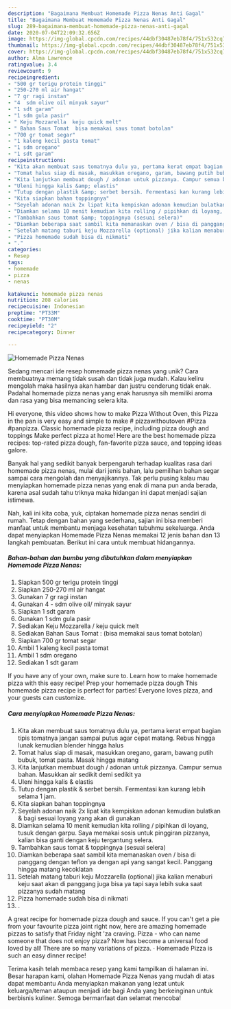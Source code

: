 ```yaml
---
description: "Bagaimana Membuat Homemade Pizza Nenas Anti Gagal"
title: "Bagaimana Membuat Homemade Pizza Nenas Anti Gagal"
slug: 289-bagaimana-membuat-homemade-pizza-nenas-anti-gagal
date: 2020-07-04T22:09:32.656Z
image: https://img-global.cpcdn.com/recipes/44dbf30487eb78f4/751x532cq70/homemade-pizza-nenas-foto-resep-utama.jpg
thumbnail: https://img-global.cpcdn.com/recipes/44dbf30487eb78f4/751x532cq70/homemade-pizza-nenas-foto-resep-utama.jpg
cover: https://img-global.cpcdn.com/recipes/44dbf30487eb78f4/751x532cq70/homemade-pizza-nenas-foto-resep-utama.jpg
author: Alma Lawrence
ratingvalue: 3.4
reviewcount: 9
recipeingredient:
- "500 gr terigu protein tinggi"
- "250-270 ml air hangat"
- "7 gr ragi instan"
- "4  sdm olive oil minyak sayur"
- "1 sdt garam"
- "1 sdm gula pasir"
- " Keju Mozzarella  keju quick melt"
- " Bahan Saus Tomat  bisa memakai saus tomat botolan"
- "700 gr tomat segar"
- "1 kaleng kecil pasta tomat"
- "1 sdm oregano"
- "1 sdt garam"
recipeinstructions:
- "Kita akan membuat saus tomatnya dulu ya, pertama kerat empat bagian tipis tomatnya jangan sampai putus agar cepat matang. Rebus hingga lunak kemudian blender hingga halus"
- "Tomat halus siap di masak, masukkan oregano, garam, bawang putih bubuk, tomat pasta. Masak hingga matang"
- "Kita lanjutkan membuat dough / adonan untuk pizzanya. Campur semua bahan. Masukkan air sedikit demi sedikit ya"
- "Uleni hingga kalis &amp; elastis"
- "Tutup dengan plastik &amp; serbet bersih. Fermentasi kan kurang lebih selama 1 jam."
- "Kita siapkan bahan toppingnya"
- "Seyelah adonan naik 2x lipat kita kempiskan adonan kemudian bulatkan &amp; bagi sesuai loyang yang akan di gunakan"
- "Diamkan selama 10 menit kemudian kita rolling / pipihkan di loyang, tusuk dengan garpu. Saya memakai sosis untuk pinggiran pizzanya, kalian bisa ganti dengan keju tergantung selera."
- "Tambahkan saus tomat &amp; toppingnya (sesuai selera)"
- "Diamkan beberapa saat sambil kita memanaskan oven / bisa di panggang dengan teflon ya dengan api yang sangat kecil. Panggang hingga matang kecoklatan"
- "Setelah matang taburi keju Mozzarella (optional) jika kalian menaburi keju saat akan di panggang juga bisa ya tapi saya lebih suka saat pizzanya sudah matang"
- "Pizza homemade sudah bisa di nikmati"
- "."
categories:
- Resep
tags:
- homemade
- pizza
- nenas

katakunci: homemade pizza nenas 
nutrition: 208 calories
recipecuisine: Indonesian
preptime: "PT33M"
cooktime: "PT30M"
recipeyield: "2"
recipecategory: Dinner

---
```



![Homemade Pizza Nenas](https://img-global.cpcdn.com/recipes/44dbf30487eb78f4/751x532cq70/homemade-pizza-nenas-foto-resep-utama.jpg)

Sedang mencari ide resep homemade pizza nenas yang unik? Cara membuatnya memang tidak susah dan tidak juga mudah. Kalau keliru mengolah maka hasilnya akan hambar dan justru cenderung tidak enak. Padahal homemade pizza nenas yang enak harusnya sih memiliki aroma dan rasa yang bisa memancing selera kita.

Hi everyone, this video shows how to make Pizza Without Oven, this Pizza in the pan is very easy and simple to make # pizzawithoutoven #Pizza #panpizza. Classic homemade pizza recipe, including pizza dough and toppings Make perfect pizza at home! Here are the best homemade pizza recipes: top-rated pizza dough, fan-favorite pizza sauce, and topping ideas galore.

Banyak hal yang sedikit banyak berpengaruh terhadap kualitas rasa dari homemade pizza nenas, mulai dari jenis bahan, lalu pemilihan bahan segar sampai cara mengolah dan menyajikannya. Tak perlu pusing kalau mau menyiapkan homemade pizza nenas yang enak di mana pun anda berada, karena asal sudah tahu triknya maka hidangan ini dapat menjadi sajian istimewa.


Nah, kali ini kita coba, yuk, ciptakan homemade pizza nenas sendiri di rumah. Tetap dengan bahan yang sederhana, sajian ini bisa memberi manfaat untuk membantu menjaga kesehatan tubuhmu sekeluarga. Anda dapat menyiapkan Homemade Pizza Nenas memakai 12 jenis bahan dan 13 langkah pembuatan. Berikut ini cara untuk membuat hidangannya.

<!--inarticleads1-->

##### Bahan-bahan dan bumbu yang dibutuhkan dalam menyiapkan Homemade Pizza Nenas:

1. Siapkan 500 gr terigu protein tinggi
1. Siapkan 250-270 ml air hangat
1. Gunakan 7 gr ragi instan
1. Gunakan 4 - sdm olive oil/ minyak sayur
1. Siapkan 1 sdt garam
1. Gunakan 1 sdm gula pasir
1. Sediakan  Keju Mozzarella / keju quick melt
1. Sediakan  Bahan Saus Tomat : (bisa memakai saus tomat botolan)
1. Siapkan 700 gr tomat segar
1. Ambil 1 kaleng kecil pasta tomat
1. Ambil 1 sdm oregano
1. Sediakan 1 sdt garam


If you have any of your own, make sure to. Learn how to make homemade pizza with this easy recipe! Prep your homemade pizza dough This homemade pizza recipe is perfect for parties! Everyone loves pizza, and your guests can customize. 

<!--inarticleads2-->

##### Cara menyiapkan Homemade Pizza Nenas:

1. Kita akan membuat saus tomatnya dulu ya, pertama kerat empat bagian tipis tomatnya jangan sampai putus agar cepat matang. Rebus hingga lunak kemudian blender hingga halus
1. Tomat halus siap di masak, masukkan oregano, garam, bawang putih bubuk, tomat pasta. Masak hingga matang
1. Kita lanjutkan membuat dough / adonan untuk pizzanya. Campur semua bahan. Masukkan air sedikit demi sedikit ya
1. Uleni hingga kalis &amp; elastis
1. Tutup dengan plastik &amp; serbet bersih. Fermentasi kan kurang lebih selama 1 jam.
1. Kita siapkan bahan toppingnya
1. Seyelah adonan naik 2x lipat kita kempiskan adonan kemudian bulatkan &amp; bagi sesuai loyang yang akan di gunakan
1. Diamkan selama 10 menit kemudian kita rolling / pipihkan di loyang, tusuk dengan garpu. Saya memakai sosis untuk pinggiran pizzanya, kalian bisa ganti dengan keju tergantung selera.
1. Tambahkan saus tomat &amp; toppingnya (sesuai selera)
1. Diamkan beberapa saat sambil kita memanaskan oven / bisa di panggang dengan teflon ya dengan api yang sangat kecil. Panggang hingga matang kecoklatan
1. Setelah matang taburi keju Mozzarella (optional) jika kalian menaburi keju saat akan di panggang juga bisa ya tapi saya lebih suka saat pizzanya sudah matang
1. Pizza homemade sudah bisa di nikmati
1. .


A great recipe for homemade pizza dough and sauce. If you can&#39;t get a pie from your favourite pizza joint right now, here are amazing homemade pizzas to satisfy that Friday night &#39;za craving. Pizza - who can name someone that does not enjoy pizza? Now has become a universal food loved by all! There are so many variations of pizza. · Homemade Pizza is such an easy dinner recipe! 

Terima kasih telah membaca resep yang kami tampilkan di halaman ini. Besar harapan kami, olahan Homemade Pizza Nenas yang mudah di atas dapat membantu Anda menyiapkan makanan yang lezat untuk keluarga/teman ataupun menjadi ide bagi Anda yang berkeinginan untuk berbisnis kuliner. Semoga bermanfaat dan selamat mencoba!
